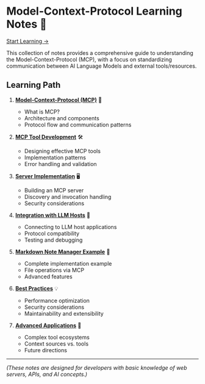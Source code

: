 # Model-Context-Protocol Learning Notes 🚀

[Start Learning ->](./01-model-context-protocol.md)

This collection of notes provides a comprehensive guide to understanding the Model-Context-Protocol (MCP), with a focus on standardizing communication between AI Language Models and external tools/resources.

## Learning Path

1. **[Model-Context-Protocol (MCP)](./01-model-context-protocol.md)** 🔌
   - What is MCP?
   - Architecture and components
   - Protocol flow and communication patterns

2. **[MCP Tool Development](./01a-mcp-tool-development.md)** 🛠️
   - Designing effective MCP tools
   - Implementation patterns
   - Error handling and validation

3. **[Server Implementation](./01b-server-implementation.md)** 🖥️
   - Building an MCP server
   - Discovery and invocation handling
   - Security considerations

4. **[Integration with LLM Hosts](./02-llm-host-integration.md)** 🔄
   - Connecting to LLM host applications
   - Protocol compatibility
   - Testing and debugging

5. **[Markdown Note Manager Example](./03-markdown-note-manager.md)** 📝
   - Complete implementation example
   - File operations via MCP
   - Advanced features

6. **[Best Practices](./04-best-practices.md)** 💡
   - Performance optimization
   - Security considerations
   - Maintainability and extensibility

7. **[Advanced Applications](./05-advanced-applications.md)** 🚀
   - Complex tool ecosystems
   - Context sources vs. tools
   - Future directions

---

_(These notes are designed for developers with basic knowledge of web servers, APIs, and AI concepts.)_
